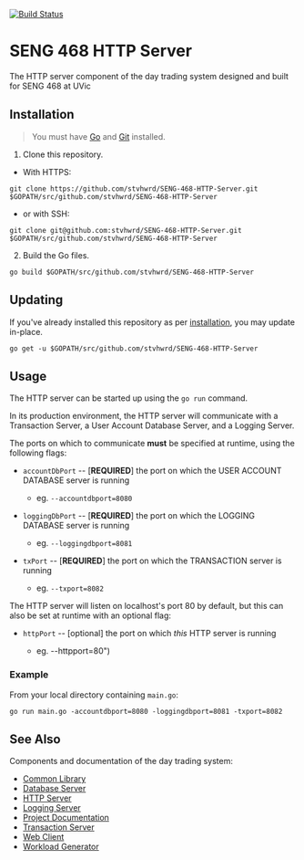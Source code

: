 [![Build Status](https://travis-ci.com/stvhwrd/SENG-468-HTTP-Server.svg?token=pkeb5Zss7eZT4vjxYMRQ&branch=master)](https://travis-ci.com/stvhwrd/SENG-468-HTTP-Server)

# SENG 468 HTTP Server

The HTTP server component of the day trading system designed and built for SENG 468 at UVic

## Installation

> You must have [Go](https://golang.org/) and [Git](https://git-scm.com/) installed.

1. Clone this repository.

  * With HTTPS:

  `git clone https://github.com/stvhwrd/SENG-468-HTTP-Server.git $GOPATH/src/github.com/stvhwrd/SENG-468-HTTP-Server`

  * or with SSH:

  `git clone git@github.com:stvhwrd/SENG-468-HTTP-Server.git $GOPATH/src/github.com/stvhwrd/SENG-468-HTTP-Server`

2. Build the Go files.
  
  `go build $GOPATH/src/github.com/stvhwrd/SENG-468-HTTP-Server`

## Updating

If you've already installed this repository as per [installation](#installation), you may update in-place.

  `go get -u $GOPATH/src/github.com/stvhwrd/SENG-468-HTTP-Server`

## Usage

The HTTP server can be started up using the `go run` command.

In its production environment, the HTTP server will communicate with a Transaction Server, a User Account Database Server, and a Logging Server.

The ports on which to communicate **must** be specified at runtime, using the following flags:

* `accountDbPort`  -- [**REQUIRED**] the port on which the USER ACCOUNT DATABASE server is running
    
    - eg. `--accountdbport=8080`

* `loggingDbPort` -- [**REQUIRED**] the port on which the LOGGING DATABASE server is running
    
    - eg. `--loggingdbport=8081`

* `txPort` -- [**REQUIRED**] the port on which the TRANSACTION server is running
    
    - eg. `--txport=8082`

The HTTP server will listen on localhost's port 80 by default, but this can also be set at runtime with an optional flag:

* `httpPort` -- [optional] the port on which *this* HTTP server is running
    
    - eg. --httpport=80")


### Example

From your local directory containing `main.go`:

`go run main.go -accountdbport=8080 -loggingdbport=8081 -txport=8082`


## See Also

Components and documentation of the day trading system:

* [Common Library](https://github.com/kurtd5105/SENG-468-Common-Lib)
* [Database Server](https://github.com/sterlinglaird/SENG-468-Database-Server)
* [HTTP Server](https://github.com/stvhwrd/SENG-468-HTTP-Server)
* [Logging Server](https://github.com/dukeng/SENG-468-Logging-Server)
* [Project Documentation](https://github.com/stvhwrd/SENG-468-Documentation)
* [Transaction Server](https://github.com/kurtd5105/SENG-468-Transaction-Server)
* [Web Client](https://github.com/dukeng/SENG-468-Web-Client)
* [Workload Generator](https://github.com/dukeng/SENG-468-Workload-Generator)
